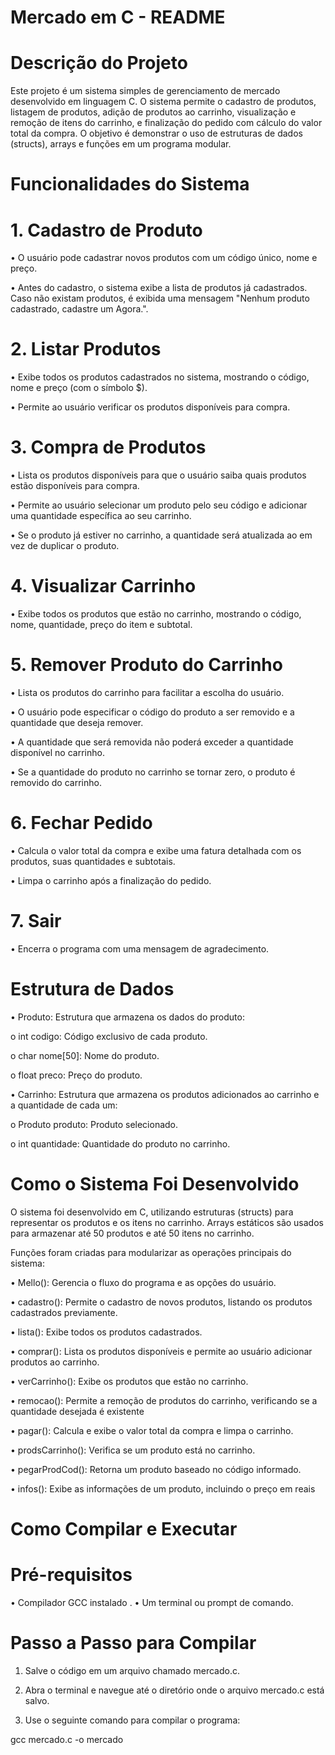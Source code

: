 # Mercado em C - README
# Descrição do Projeto
Este projeto é um sistema simples de gerenciamento de mercado desenvolvido em linguagem C. O sistema permite o cadastro de produtos, listagem de produtos, adição de produtos ao carrinho, visualização e remoção de itens do carrinho, e finalização do pedido com cálculo do valor total da compra. O objetivo é demonstrar o uso de estruturas de dados (structs), arrays e funções em um programa modular.

# Funcionalidades do Sistema
# 1. Cadastro de Produto

•	O usuário pode cadastrar novos produtos com um código único, nome e preço.

•	Antes do cadastro, o sistema exibe a lista de produtos já cadastrados. Caso não existam produtos, é exibida uma mensagem "Nenhum produto cadastrado, cadastre um Agora.".

# 2. Listar Produtos

•	Exibe todos os produtos cadastrados no sistema, mostrando o código, nome e preço (com o símbolo $).

•	Permite ao usuário verificar os produtos disponíveis para compra.

# 3. Compra de Produtos

•	Lista os produtos disponíveis para que o usuário saiba quais produtos estão disponíveis para compra.

•	Permite ao usuário selecionar um produto pelo seu código e adicionar uma quantidade específica ao seu carrinho.

•	Se o produto já estiver no carrinho, a quantidade será atualizada ao em vez de duplicar o produto.

# 4. Visualizar Carrinho

•	Exibe todos os produtos que estão no carrinho, mostrando o código, nome, quantidade, preço do item e subtotal.

# 5. Remover Produto do Carrinho

•	Lista os produtos do carrinho para facilitar a escolha do usuário.

•	O usuário pode especificar o código do produto a ser removido e a quantidade que deseja remover.

•	A quantidade que será removida não poderá exceder a quantidade disponível no carrinho.

•	Se a quantidade do produto no carrinho se tornar zero, o produto é removido do carrinho.

# 6. Fechar Pedido

•	Calcula o valor total da compra e exibe uma fatura detalhada com os produtos, suas quantidades e subtotais.

•	Limpa o carrinho após a finalização do pedido.

# 7. Sair

•	Encerra o programa com uma mensagem de agradecimento.

# Estrutura de Dados

•	Produto: Estrutura que armazena os dados do produto:

o	int codigo: Código exclusivo de cada produto.

o	char nome[50]: Nome do produto.

o	float preco: Preço do produto.

•	Carrinho: Estrutura que armazena os produtos adicionados ao carrinho e a quantidade de cada um:

o	Produto produto: Produto selecionado.

o	int quantidade: Quantidade do produto no carrinho.

# Como o Sistema Foi Desenvolvido
O sistema foi desenvolvido em C, utilizando estruturas (structs) para representar os produtos e os itens no carrinho. Arrays estáticos são usados para armazenar até 50 produtos e até 50 itens no carrinho.

Funções foram criadas para modularizar as operações principais do sistema:

•	Mello(): Gerencia o fluxo do programa e as opções do usuário.

•	cadastro(): Permite o cadastro de novos produtos, listando os produtos cadastrados previamente.

•	lista(): Exibe todos os produtos cadastrados.

•	comprar(): Lista os produtos disponíveis e permite ao usuário adicionar produtos ao carrinho.

•	verCarrinho(): Exibe os produtos que estão no carrinho.

•	remocao(): Permite a remoção de produtos do carrinho, verificando se a quantidade desejada é existente

•	pagar(): Calcula e exibe o valor total da compra e limpa o carrinho.

•	prodsCarrinho(): Verifica se um produto está no carrinho.

•	pegarProdCod(): Retorna um produto baseado no código informado.

•	infos(): Exibe as informações de um produto, incluindo o preço em reais

# Como Compilar e Executar

# Pré-requisitos

•	Compilador GCC instalado
.
•	Um terminal ou prompt de comando.

# Passo a Passo para Compilar

1.	Salve o código em um arquivo chamado mercado.c.
   
2.	Abra o terminal e navegue até o diretório onde o arquivo mercado.c está salvo.
   
3.	Use o seguinte comando para compilar o programa:
   
gcc mercado.c -o mercado
